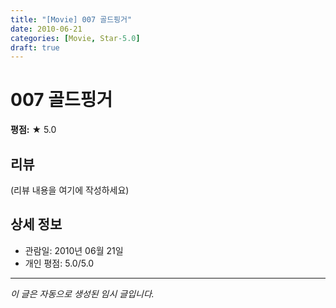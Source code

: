 ```yaml
---
title: "[Movie] 007 골드핑거"
date: 2010-06-21
categories: [Movie, Star-5.0]
draft: true
---
```


# 007 골드핑거

**평점:** ★ 5.0

## 리뷰

(리뷰 내용을 여기에 작성하세요)

## 상세 정보

- 관람일: 2010년 06월 21일
- 개인 평점: 5.0/5.0

---

*이 글은 자동으로 생성된 임시 글입니다.*
